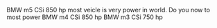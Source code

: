 BMW m5 CSi 850 hp most veicle is very power in world. 
Do you now to most power
BMW m4 CSi 850 hp
BMW m3 CSi 750 hp
